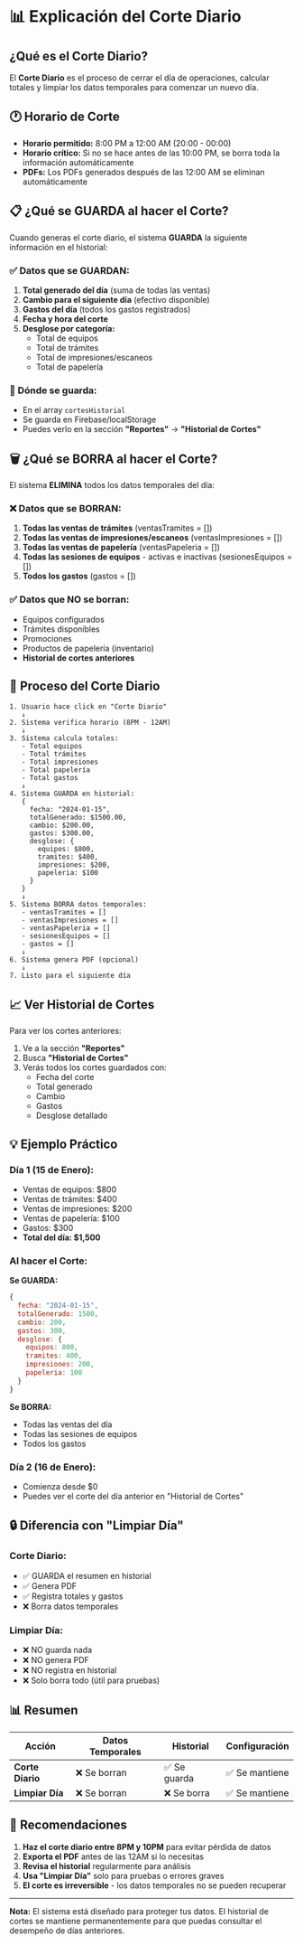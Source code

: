 # 📊 Explicación del Corte Diario

## ¿Qué es el Corte Diario?

El **Corte Diario** es el proceso de cerrar el día de operaciones, calcular totales y limpiar los datos temporales para comenzar un nuevo día.

## 🕐 Horario de Corte

- **Horario permitido:** 8:00 PM a 12:00 AM (20:00 - 00:00)
- **Horario crítico:** Si no se hace antes de las 10:00 PM, se borra toda la información automáticamente
- **PDFs:** Los PDFs generados después de las 12:00 AM se eliminan automáticamente

## 📋 ¿Qué se GUARDA al hacer el Corte?

Cuando generas el corte diario, el sistema **GUARDA** la siguiente información en el historial:

### ✅ Datos que se GUARDAN:
1. **Total generado del día** (suma de todas las ventas)
2. **Cambio para el siguiente día** (efectivo disponible)
3. **Gastos del día** (todos los gastos registrados)
4. **Fecha y hora del corte**
5. **Desglose por categoría:**
   - Total de equipos
   - Total de trámites
   - Total de impresiones/escaneos
   - Total de papelería

### 📁 Dónde se guarda:
- En el array `cortesHistorial` 
- Se guarda en Firebase/localStorage
- Puedes verlo en la sección **"Reportes"** → **"Historial de Cortes"**

## 🗑️ ¿Qué se BORRA al hacer el Corte?

El sistema **ELIMINA** todos los datos temporales del día:

### ❌ Datos que se BORRAN:
1. **Todas las ventas de trámites** (ventasTramites = [])
2. **Todas las ventas de impresiones/escaneos** (ventasImpresiones = [])
3. **Todas las ventas de papelería** (ventasPapeleria = [])
4. **Todas las sesiones de equipos** - activas e inactivas (sesionesEquipos = [])
5. **Todos los gastos** (gastos = [])

### ✅ Datos que NO se borran:
- Equipos configurados
- Trámites disponibles
- Promociones
- Productos de papelería (inventario)
- **Historial de cortes anteriores**

## 🔄 Proceso del Corte Diario

```
1. Usuario hace click en "Corte Diario"
   ↓
2. Sistema verifica horario (8PM - 12AM)
   ↓
3. Sistema calcula totales:
   - Total equipos
   - Total trámites
   - Total impresiones
   - Total papelería
   - Total gastos
   ↓
4. Sistema GUARDA en historial:
   {
     fecha: "2024-01-15",
     totalGenerado: $1500.00,
     cambio: $200.00,
     gastos: $300.00,
     desglose: {
       equipos: $800,
       tramites: $400,
       impresiones: $200,
       papeleria: $100
     }
   }
   ↓
5. Sistema BORRA datos temporales:
   - ventasTramites = []
   - ventasImpresiones = []
   - ventasPapeleria = []
   - sesionesEquipos = []
   - gastos = []
   ↓
6. Sistema genera PDF (opcional)
   ↓
7. Listo para el siguiente día
```

## 📈 Ver Historial de Cortes

Para ver los cortes anteriores:

1. Ve a la sección **"Reportes"**
2. Busca **"Historial de Cortes"**
3. Verás todos los cortes guardados con:
   - Fecha del corte
   - Total generado
   - Cambio
   - Gastos
   - Desglose detallado

## 💡 Ejemplo Práctico

### Día 1 (15 de Enero):
- Ventas de equipos: $800
- Ventas de trámites: $400
- Ventas de impresiones: $200
- Ventas de papelería: $100
- Gastos: $300
- **Total del día: $1,500**

### Al hacer el Corte:
**Se GUARDA:**
```javascript
{
  fecha: "2024-01-15",
  totalGenerado: 1500,
  cambio: 200,
  gastos: 300,
  desglose: {
    equipos: 800,
    tramites: 400,
    impresiones: 200,
    papeleria: 100
  }
}
```

**Se BORRA:**
- Todas las ventas del día
- Todas las sesiones de equipos
- Todos los gastos

### Día 2 (16 de Enero):
- Comienza desde $0
- Puedes ver el corte del día anterior en "Historial de Cortes"

## 🔒 Diferencia con "Limpiar Día"

### Corte Diario:
- ✅ GUARDA el resumen en historial
- ✅ Genera PDF
- ✅ Registra totales y gastos
- ❌ Borra datos temporales

### Limpiar Día:
- ❌ NO guarda nada
- ❌ NO genera PDF
- ❌ NO registra en historial
- ❌ Solo borra todo (útil para pruebas)

## 📊 Resumen

| Acción | Datos Temporales | Historial | Configuración |
|--------|-----------------|-----------|---------------|
| **Corte Diario** | ❌ Se borran | ✅ Se guarda | ✅ Se mantiene |
| **Limpiar Día** | ❌ Se borran | ❌ Se borra | ✅ Se mantiene |

## 🎯 Recomendaciones

1. **Haz el corte diario entre 8PM y 10PM** para evitar pérdida de datos
2. **Exporta el PDF** antes de las 12AM si lo necesitas
3. **Revisa el historial** regularmente para análisis
4. **Usa "Limpiar Día"** solo para pruebas o errores graves
5. **El corte es irreversible** - los datos temporales no se pueden recuperar

---

**Nota:** El sistema está diseñado para proteger tus datos. El historial de cortes se mantiene permanentemente para que puedas consultar el desempeño de días anteriores.
